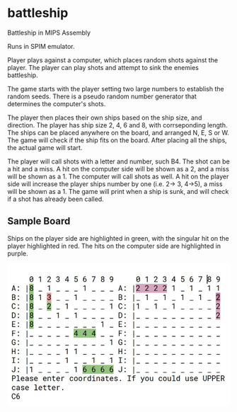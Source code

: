 # battleship
Battleship in MIPS Assembly

Runs in SPIM emulator.

Player plays against a computer, which places random shots against the player. The player can play shots and attempt to sink the enemies battleship.

The game starts with the player setting two large numbers to establish the random seeds. There is a pseudo random number generator that determines the computer's shots.

The player then places their own ships based on the ship size, and direction. The player has ship size 2, 4, 6 and 8, with corrseponding length. The ships can be placed anywhere on the board, and arranged N, E, S or W. The game will check if the ship fits on the board. After placing all the ships, the actual game will start.

The player will call shots with a letter and number, such B4. The shot can be a hit and a miss. A hit on the computer side will be shown as a 2, and a miss will be shown as a 1. The computer will call shots as well. A hit on the player side will increase the player ships number by one (i.e. 2-> 3, 4->5), a miss will be shown as a 1. The game will print when a ship is sunk, and will check if a shot has already been called.

## Sample Board

Ships on the player side are highlighted in green, with the singular hit on the player highlighted in red. The hits on the computer side are highlighted in purple.

![A battleship board](/images/sampleBoard.JPG)
